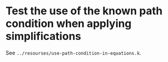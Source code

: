 # Test the use of the known path condition when applying simplifications

See `../resourses/use-path-condition-in-equations.k`.
